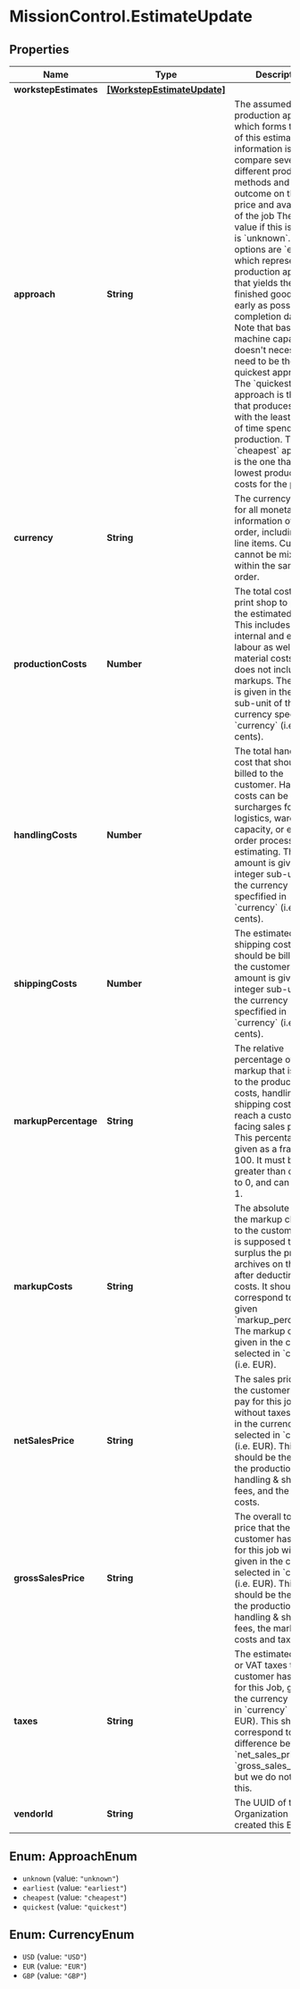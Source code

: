 # MissionControl.EstimateUpdate

## Properties
Name | Type | Description | Notes
------------ | ------------- | ------------- | -------------
**workstepEstimates** | [**[WorkstepEstimateUpdate]**](WorkstepEstimateUpdate.md) |  | [optional] 
**approach** | **String** | The assumed production approach which forms the basis of this estimate. This information is used to compare several different production methods and their outcome on the sales price and availabity of the job The default value if this is not set is &#x60;unknown&#x60;. Other options are &#x60;earliest&#x60; which represents the production approach that yields the finished goods as early as possible by completion date. Note that based on machine capacity this doesn&#x27;t necessarly need to be the quickest approach. The &#x60;quickest&#x60; approach is the one that produces this job with the least amount of time spend in production. The &#x60;cheapest&#x60; approach is the one that has the lowest production costs for the printer. | [optional] 
**currency** | **String** | The currency used for all monetary information of this order, including all line items. Currencies cannot be mixed within the same order. | [optional] 
**productionCosts** | **Number** | The total cost for a print shop to produce the estimated job This includes all internal and external labour as well as material costs. This does not include markups. The amount is given in the integer sub-unit of the currency specfified in &#x60;currency&#x60; (i.e. cents). | [optional] 
**handlingCosts** | **Number** | The total handling cost that should be billed to the customer. Handling costs can be surcharges for logistics, warehouse capacity, or even order processing and estimating. The amount is given in the integer sub-unit of the currency specfified in &#x60;currency&#x60; (i.e. cents). | [optional] 
**shippingCosts** | **Number** | The estimated shipping costs that should be billed to the customer. The amount is given in the integer sub-unit of the currency specfified in &#x60;currency&#x60; (i.e. cents). | [optional] 
**markupPercentage** | **String** | The relative percentage of the markup that is added to the production costs, handling and shipping costs to reach a customer-facing sales price. This percentage is given as a fraction of 100. It must be greater than or equal to 0, and can exceed 1. | [optional] 
**markupCosts** | **String** | The absolute costs of the markup charged to the customer. This is supposed to be the surplus the printer archives on this job after deducting all costs. It should correspond to the given &#x60;markup_percentage&#x60;. The markup costs are given in the currency selected in &#x60;currency&#x60; (i.e. EUR). | [optional] 
**netSalesPrice** | **String** | The sales price that the customer has to pay for this job without taxes, given in the currency selected in &#x60;currency&#x60; (i.e. EUR). This should be the sum of the production costs, handling &amp; shipping fees, and the markup costs. | [optional] 
**grossSalesPrice** | **String** | The overall total sales price that the customer has to pay for this job with taxes, given in the currency selected in &#x60;currency&#x60; (i.e. EUR). This should be the sum of the production costs, handling &amp; shipping fees, the markup costs and taxes. | [optional] 
**taxes** | **String** | The estimated sales or VAT taxes that the customer has to pay for this Job, given in the currency selected in &#x60;currency&#x60; (i.e. EUR). This should correspond to the difference between &#x60;net_sales_price&#x60; and &#x60;gross_sales_price&#x60; but we do not enforce this. | [optional] 
**vendorId** | **String** | The UUID of the Organization which created this Estimate | [optional] 

<a name="ApproachEnum"></a>
## Enum: ApproachEnum

* `unknown` (value: `"unknown"`)
* `earliest` (value: `"earliest"`)
* `cheapest` (value: `"cheapest"`)
* `quickest` (value: `"quickest"`)


<a name="CurrencyEnum"></a>
## Enum: CurrencyEnum

* `USD` (value: `"USD"`)
* `EUR` (value: `"EUR"`)
* `GBP` (value: `"GBP"`)


